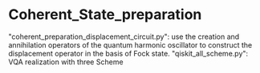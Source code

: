 # Coherent_State_preparation
"coherent_preparation_displacement_circuit.py": use the creation and annihilation operators of the quantum harmonic oscillator to construct the displacement operator in the basis of Fock state.
"qiskit_all_scheme.py": VQA realization with three Scheme
